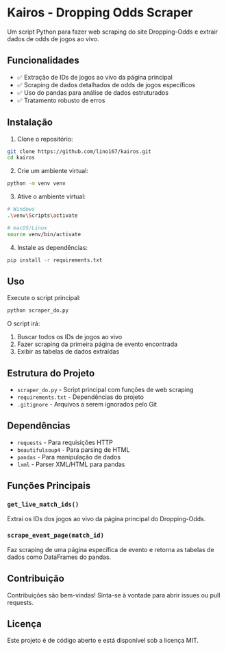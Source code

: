 # Kairos - Dropping Odds Scraper

Um script Python para fazer web scraping do site Dropping-Odds e extrair dados de odds de jogos ao vivo.

## Funcionalidades

- ✅ Extração de IDs de jogos ao vivo da página principal
- ✅ Scraping de dados detalhados de odds de jogos específicos
- ✅ Uso do pandas para análise de dados estruturados
- ✅ Tratamento robusto de erros

## Instalação

1. Clone o repositório:
```bash
git clone https://github.com/lino167/kairos.git
cd kairos
```

2. Crie um ambiente virtual:
```bash
python -m venv venv
```

3. Ative o ambiente virtual:
```bash
# Windows
.\venv\Scripts\activate

# macOS/Linux
source venv/bin/activate
```

4. Instale as dependências:
```bash
pip install -r requirements.txt
```

## Uso

Execute o script principal:
```bash
python scraper_do.py
```

O script irá:
1. Buscar todos os IDs de jogos ao vivo
2. Fazer scraping da primeira página de evento encontrada
3. Exibir as tabelas de dados extraídas

## Estrutura do Projeto

- `scraper_do.py` - Script principal com funções de web scraping
- `requirements.txt` - Dependências do projeto
- `.gitignore` - Arquivos a serem ignorados pelo Git

## Dependências

- `requests` - Para requisições HTTP
- `beautifulsoup4` - Para parsing de HTML
- `pandas` - Para manipulação de dados
- `lxml` - Parser XML/HTML para pandas

## Funções Principais

### `get_live_match_ids()`
Extrai os IDs dos jogos ao vivo da página principal do Dropping-Odds.

### `scrape_event_page(match_id)`
Faz scraping de uma página específica de evento e retorna as tabelas de dados como DataFrames do pandas.

## Contribuição

Contribuições são bem-vindas! Sinta-se à vontade para abrir issues ou pull requests.

## Licença

Este projeto é de código aberto e está disponível sob a licença MIT.